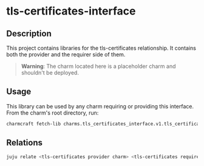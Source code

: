 # tls-certificates-interface

## Description

This project contains libraries for the tls-certificates relationship. It contains both the 
provider and the requirer side of them.

> **Warning**: The charm located here is a placeholder charm and shouldn't be deployed.

## Usage

This library can be used by any charm requiring or providing this interface. From the charm's
root directory, run:

```bash
charmcraft fetch-lib charms.tls_certificates_interface.v1.tls_certificates
```

## Relations

```bash
juju relate <tls-certificates provider charm> <tls-certificates requirer charm>
```
